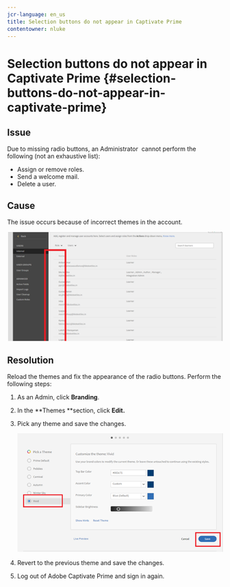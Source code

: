 ```yaml
---
jcr-language: en_us
title: Selection buttons do not appear in Captivate Prime
contentowner: nluke
---
```



# Selection buttons do not appear in Captivate Prime {#selection-buttons-do-not-appear-in-captivate-prime}

## **Issue**

Due to missing radio buttons, an Administrator&nbsp; cannot perform the following (not an exhaustive list):

* Assign or remove roles.
* Send a welcome mail.
* Delete a user.

## **Cause**

The issue occurs because of incorrect themes in the account.

![](assets/radio-buttons.png)

## **Resolution**

Reload the themes and fix the&nbsp;appearance of the radio buttons. Perform the following steps:

1. As an Admin, click **Branding**.
1. In the **Themes **section, click&nbsp;**Edit.**
1. Pick any theme and save the changes.

   ![](assets/set-themes.png)

1. Revert to the previous theme and save the changes.
1. Log out of Adobe Captivate Prime and sign in again.&nbsp;

